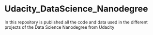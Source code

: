 # Udacity_DataScience_Nanodegree
In this repository is published all the code and data used in the different projects of the Data Science Nanodegree from Udacity
